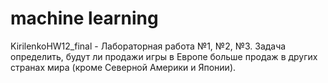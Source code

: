 # machine learning

KirilenkoHW12_final - Лабораторная работа №1, №2, №3. Задача определить, будут ли продажи игры в Европе больше продаж в других странах мира (кроме Северной Америки и Японии).
